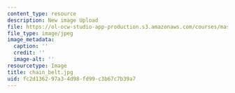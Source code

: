 ```yaml
---
content_type: resource
description: New image Upload
file: https://ol-ocw-studio-app-production.s3.amazonaws.com/courses/mas-962-special-topics-new-textiles-spring-2010/fc2d136297a34d98fd99c3b67c7b39a7_chain_belt.jpg
file_type: image/jpeg
image_metadata:
  caption: ''
  credit: ''
  image-alt: ''
resourcetype: Image
title: chain_belt.jpg
uid: fc2d1362-97a3-4d98-fd99-c3b67c7b39a7
---
```

